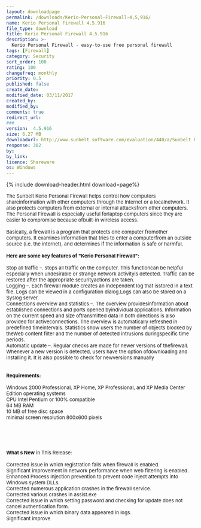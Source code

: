 ```yaml
---
layout: downloadpage
permalink: /downloads/Kerio-Personal-Firewall-4,5,916/
name: Kerio Personal Firewall 4.5.916
file_type: download
title: Kerio Personal Firewall 4.5.916
description: >-
  Kerio Personal Firewall - easy-to-use free personal firewall
tags: [Firewall]
category: Security
sort_order: 100
rating: 100
changefreq: monthly
priority: 0.5
published: false
create_date:
modified_date: 03/11/2017
created_by:
modified_by:
comments: true
redirect_url:
###
version:  4.5.916
size: 6.27 MB
downloadurl: http://www.sunbelt software.com/evaluation/440/a/Sunbelt Personal Firewall.exe
response: 302
by:
by_link:
licence: Shareware
os: Windows
---
```


{% include download-header.html download=page%}

<p style="fix-download-text !important">
<p><font size="2">The Sunbelt Kerio Personal Firewall helps control how computers shareinformation with other computers through the Internet or a localnetwork. It also protects computers from external or internal attacksfrom other computers. The Personal Firewall is especially useful forlaptop computers since they are easier to compromise because ofbuilt-in wireless access.<br />
<br />
Basically, a firewall is a program that protects one computer fromother computers. It examines information that tries to enter a computerfrom an outside source (i.e. the internet), and determines if the information is safe or harmful.<br />
<br />
<span><strong>Here are some key features of "Kerio Personal Firewall":</strong></span><br />
<br />
Stop all traffic –. stops all traffic on the computer. This functioncan be helpful especially when undesirable or strange network activityis detected. Traffic can be restored after the appropriate securityactions are taken.<br />
Logging –. Each firewall module creates an independent log that isstored in a text file. Logs can be viewed in a configuration dialog.Logs can also be stored on a Syslog server.<br />
Connections overview and statistics –. The overview providesinformation about established connections and ports opened byindividual applications. Information on the current speed and size oftransmitted data in both directions is also provided for activeconnections. The overview is automatically refreshed in predefined timeintervals. Statistics show users the number of objects blocked by theWeb content filter and the number of detected intrusions duringspecific time periods. <br />
Automatic update –. Regular checks are made for newer versions of thefirewall. Whenever a new version is detected, users have the option ofdownloading and installing it. It is also possible to check for newversions manually<br />
<br />
<br />
<span><strong>Requirements:</strong></span><br />
<br />
Windows 2000 Professional, XP Home, XP Professional, and XP Media Center Edition operating systems <br />
CPU Intel Pentium or 100% compatible <br />
64 MB RAM <br />
10 MB of free disc space <br />
minimal screen resolution 800x600 pixels</font></p>
<!-- google_ad_section_end -->
<p><font size="2">&#160;</font></p>
<div class="celltext_big"><br />
<br />
<font size="2"><strong>What s New</strong> in This Release:<br />
<br />
Corrected issue in which registration fails when firewall is enabled. <br />
Significant improvement in network performance when web filtering is enabled.<br />
Enhanced Process Injection prevention to prevent code inject attempts into Windows system DLLs.<br />
Corrected numerous application crashes in the firewall service.<br />
Corrected various crashes in assist.exe<br />
Corrected issue in which setting password and checking for update does not cancel authentication form.<br />
Corrected issue in which binary data appeared in logs.<br />
Significant improve</font></div></p>
